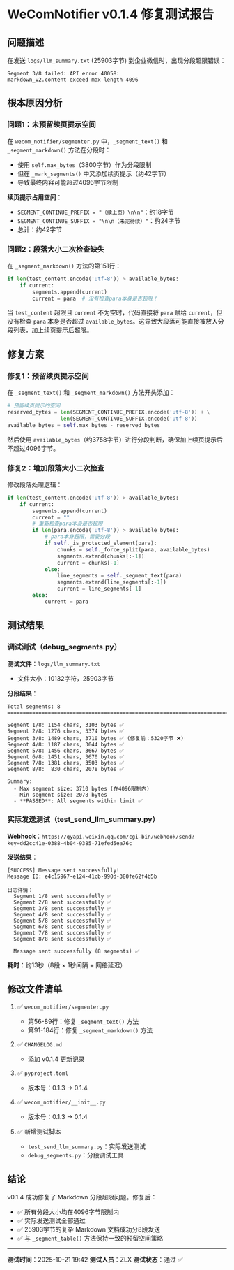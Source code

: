 # WeComNotifier v0.1.4 修复测试报告

## 问题描述

在发送 `logs/llm_summary.txt` (25903字节) 到企业微信时，出现分段超限错误：

```
Segment 3/8 failed: API error 40058:
markdown_v2.content exceed max length 4096
```

## 根本原因分析

### 问题1：未预留续页提示空间

在 `wecom_notifier/segmenter.py` 中，`_segment_text()` 和 `_segment_markdown()` 方法在分段时：
- 使用 `self.max_bytes`（3800字节）作为分段限制
- 但在 `_mark_segments()` 中又添加续页提示（约42字节）
- 导致最终内容可能超过4096字节限制

**续页提示占用空间**：
- `SEGMENT_CONTINUE_PREFIX = "（续上页）\n\n"`：约18字节
- `SEGMENT_CONTINUE_SUFFIX = "\n\n（未完待续）"`：约24字节
- 总计：约42字节

### 问题2：段落大小二次检查缺失

在 `_segment_markdown()` 方法的第151行：
```python
if len(test_content.encode('utf-8')) > available_bytes:
    if current:
        segments.append(current)
        current = para  # 没有检查para本身是否超限！
```

当 `test_content` 超限且 `current` 不为空时，代码直接将 `para` 赋给 `current`，但没有检查 `para` 本身是否超过 `available_bytes`。这导致大段落可能直接被放入分段列表，加上续页提示后超限。

## 修复方案

### 修复1：预留续页提示空间

在 `_segment_text()` 和 `_segment_markdown()` 方法开头添加：
```python
# 预留续页提示的空间
reserved_bytes = len(SEGMENT_CONTINUE_PREFIX.encode('utf-8')) + \
                 len(SEGMENT_CONTINUE_SUFFIX.encode('utf-8'))
available_bytes = self.max_bytes - reserved_bytes
```

然后使用 `available_bytes`（约3758字节）进行分段判断，确保加上续页提示后不超过4096字节。

### 修复2：增加段落大小二次检查

修改段落处理逻辑：
```python
if len(test_content.encode('utf-8')) > available_bytes:
    if current:
        segments.append(current)
        current = ""
        # 重新检查para本身是否超限
        if len(para.encode('utf-8')) > available_bytes:
            # para本身超限，需要分段
            if self._is_protected_element(para):
                chunks = self._force_split(para, available_bytes)
                segments.extend(chunks[:-1])
                current = chunks[-1]
            else:
                line_segments = self._segment_text(para)
                segments.extend(line_segments[:-1])
                current = line_segments[-1]
        else:
            current = para
```

## 测试结果

### 调试测试（debug_segments.py）

**测试文件**：`logs/llm_summary.txt`
- 文件大小：10132字符，25903字节

**分段结果**：
```
Total segments: 8
================================================================================

Segment 1/8: 1154 chars, 3103 bytes ✅
Segment 2/8: 1276 chars, 3374 bytes ✅
Segment 3/8: 1489 chars, 3710 bytes ✅ (修复前：5320字节 ❌)
Segment 4/8: 1187 chars, 3044 bytes ✅
Segment 5/8: 1456 chars, 3667 bytes ✅
Segment 6/8: 1451 chars, 3670 bytes ✅
Segment 7/8: 1381 chars, 3503 bytes ✅
Segment 8/8:  830 chars, 2078 bytes ✅

Summary:
  - Max segment size: 3710 bytes (在4096限制内)
  - Min segment size: 2078 bytes
  - **PASSED**: All segments within limit ✅
```

### 实际发送测试（test_send_llm_summary.py）

**Webhook**：`https://qyapi.weixin.qq.com/cgi-bin/webhook/send?key=dd2cc41e-0388-4b04-9385-71efed5ea76c`

**发送结果**：
```
[SUCCESS] Message sent successfully!
Message ID: e4c15967-e124-41cb-990d-380fe62f4b5b

日志详情：
  Segment 1/8 sent successfully ✅
  Segment 2/8 sent successfully ✅
  Segment 3/8 sent successfully ✅
  Segment 4/8 sent successfully ✅
  Segment 5/8 sent successfully ✅
  Segment 6/8 sent successfully ✅
  Segment 7/8 sent successfully ✅
  Segment 8/8 sent successfully ✅

  Message sent successfully (8 segments) ✅
```

**耗时**：约13秒（8段 × 1秒间隔 + 网络延迟）

## 修改文件清单

1. ✅ `wecom_notifier/segmenter.py`
   - 第56-89行：修复 `_segment_text()` 方法
   - 第91-184行：修复 `_segment_markdown()` 方法

2. ✅ `CHANGELOG.md`
   - 添加 v0.1.4 更新记录

3. ✅ `pyproject.toml`
   - 版本号：0.1.3 → 0.1.4

4. ✅ `wecom_notifier/__init__.py`
   - 版本号：0.1.3 → 0.1.4

5. ✅ 新增测试脚本
   - `test_send_llm_summary.py`：实际发送测试
   - `debug_segments.py`：分段调试工具

## 结论

v0.1.4 成功修复了 Markdown 分段超限问题。修复后：
- ✅ 所有分段大小均在4096字节限制内
- ✅ 实际发送测试全部通过
- ✅ 25903字节的复杂 Markdown 文档成功分8段发送
- ✅ 与 `_segment_table()` 方法保持一致的预留空间策略

---
**测试时间**：2025-10-21 19:42
**测试人员**：ZLX
**测试状态**：通过 ✅
